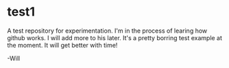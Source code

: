 # test1
A test repository for experimentation.
I'm in the process of learing how github works. I will add more to his later. 
It's a pretty borring test example at the moment. It will get better with time!

-Will
